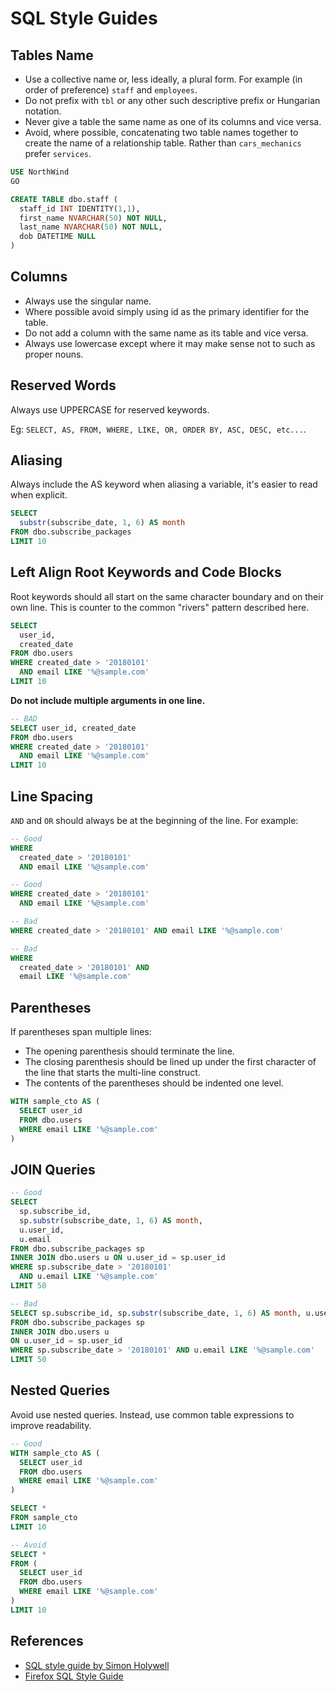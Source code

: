 # SQL Style Guides

## Tables Name

* Use a collective name or, less ideally, a plural form. For example (in order of preference) `staff` and `employees`.
* Do not prefix with `tbl` or any other such descriptive prefix or Hungarian notation.
* Never give a table the same name as one of its columns and vice versa.
* Avoid, where possible, concatenating two table names together to create the name of a relationship table. Rather than `cars_mechanics` prefer `services`.

```sql
USE NorthWind
GO

CREATE TABLE dbo.staff (
  staff_id INT IDENTITY(1,1),
  first_name NVARCHAR(50) NOT NULL,
  last_name NVARCHAR(50) NOT NULL,
  dob DATETIME NULL
)
```

## Columns

* Always use the singular name.
* Where possible avoid simply using id as the primary identifier for the table.
* Do not add a column with the same name as its table and vice versa.
* Always use lowercase except where it may make sense not to such as proper nouns.

## Reserved Words

Always use UPPERCASE for reserved keywords. 

Eg: `SELECT, AS, FROM, WHERE, LIKE, OR, ORDER BY, ASC, DESC, etc...`.

## Aliasing

Always include the AS keyword when aliasing a variable, it's easier to read when explicit.

```sql
SELECT
  substr(subscribe_date, 1, 6) AS month
FROM dbo.subscribe_packages
LIMIT 10
```

## Left Align Root Keywords and Code Blocks

Root keywords should all start on the same character boundary and on their own line. 
This is counter to the common "rivers" pattern described here.

```sql
SELECT
  user_id,
  created_date
FROM dbo.users
WHERE created_date > '20180101'
  AND email LIKE '%@sample.com'
LIMIT 10
```

**Do not include multiple arguments in one line.**

```sql
-- BAD
SELECT user_id, created_date
FROM dbo.users
WHERE created_date > '20180101'
  AND email LIKE '%@sample.com'
LIMIT 10
```

## Line Spacing

`AND` and `OR` should always be at the beginning of the line. For example:

```sql
-- Good
WHERE
  created_date > '20180101'
  AND email LIKE '%@sample.com'

-- Good
WHERE created_date > '20180101'
  AND email LIKE '%@sample.com'

-- Bad
WHERE created_date > '20180101' AND email LIKE '%@sample.com'

-- Bad
WHERE 
  created_date > '20180101' AND 
  email LIKE '%@sample.com'
```

## Parentheses

If parentheses span multiple lines:
* The opening parenthesis should terminate the line.
* The closing parenthesis should be lined up under the first character of the line that starts the multi-line construct.
* The contents of the parentheses should be indented one level.

```sql
WITH sample_cto AS (
  SELECT user_id
  FROM dbo.users
  WHERE email LIKE '%@sample.com'
)
```

## JOIN Queries

```sql
-- Good
SELECT
  sp.subscribe_id,
  sp.substr(subscribe_date, 1, 6) AS month,
  u.user_id,
  u.email
FROM dbo.subscribe_packages sp
INNER JOIN dbo.users u ON u.user_id = sp.user_id
WHERE sp.subscribe_date > '20180101'
  AND u.email LIKE '%@sample.com'
LIMIT 50

-- Bad
SELECT sp.subscribe_id, sp.substr(subscribe_date, 1, 6) AS month, u.user_id, u.email
FROM dbo.subscribe_packages sp
INNER JOIN dbo.users u 
ON u.user_id = sp.user_id
WHERE sp.subscribe_date > '20180101' AND u.email LIKE '%@sample.com'
LIMIT 50
```

## Nested Queries

Avoid use nested queries. Instead, use common table expressions to improve readability.

```sql
-- Good
WITH sample_cto AS (
  SELECT user_id
  FROM dbo.users
  WHERE email LIKE '%@sample.com'
)

SELECT *
FROM sample_cto
LIMIT 10
```

```sql
-- Avoid
SELECT *
FROM (
  SELECT user_id
  FROM dbo.users
  WHERE email LIKE '%@sample.com' 
)
LIMIT 10
```

## References

* [SQL style guide by Simon Holywell](https://www.sqlstyle.guide/)
* [Firefox SQL Style Guide](https://docs.telemetry.mozilla.org/concepts/sql_style.html)